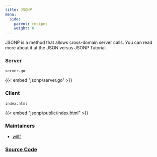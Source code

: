 ```yaml
---
title: JSONP
menu:
  side:
    parent: recipes
    weight: 6
---
```


JSONP is a method that allows cross-domain server calls. You can read more about it at the JSON versus JSONP Tutorial.

### Server

`server.go`

{{< embed "jsonp/server.go" >}}

### Client

`index.html`

{{< embed "jsonp/public/index.html" >}}

### Maintainers

- [willf](https://github.com/willf)

### [Source Code](https://github.com/vishr/recipes/blob/master/echo.v1/jsonp)
